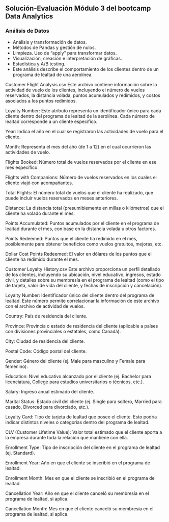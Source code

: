 ## **Solución-Evaluación Módulo 3 del bootcamp Data Analytics**

### **Análisis de Datos**

- Análisis y transformación de datos.
- Métodos de Pandas y gestión de nulos.
- Limpieza. Uso de “apply” para transformar datos.
- Visualización, creación e interpretación de gráficas.
- Estadística y A/B testing.
- Este análisis describe el comportamiento de los clientes dentro de un programa de lealtad de una aerolínea.

Customer Flight Analysis.csv
Este archivo contiene información sobre la actividad de vuelo de los clientes, incluyendo el número de vuelos reservados, la distancia volada, puntos acumulados y redimidos, y costos asociados a los puntos redimidos.

Loyalty Number:
Este atributo representa un identificador único para cada cliente dentro del programa de lealtad de la aerolínea. Cada número de lealtad corresponde a un cliente específico.

Year:
Indica el año en el cual se registraron las actividades de vuelo para el cliente.

Month:
Representa el mes del año (de 1 a 12) en el cual ocurrieron las actividades de vuelo.

Flights Booked:
Número total de vuelos reservados por el cliente en ese mes específico.

Flights with Companions:
Número de vuelos reservados en los cuales el cliente viajó con acompañantes.

Total Flights:
El número total de vuelos que el cliente ha realizado, que puede incluir vuelos reservados en meses anteriores.

Distance:
La distancia total (presumiblemente en millas o kilómetros) que el cliente ha volado durante el mes.

Points Accumulated:
Puntos acumulados por el cliente en el programa de lealtad durante el mes, con base en la distancia volada u otros factores.

Points Redeemed:
Puntos que el cliente ha redimido en el mes, posiblemente para obtener beneficios como vuelos gratuitos, mejoras, etc.

Dollar Cost Points Redeemed:
El valor en dólares de los puntos que el cliente ha redimido durante el mes.

Customer Loyalty History.csv
Este archivo proporciona un perfil detallado de los clientes, incluyendo su ubicación, nivel educativo, ingresos, estado civil, y detalles sobre su membresía en el programa de lealtad (como el tipo de tarjeta, valor de vida del cliente, y fechas de inscripción y cancelación).

Loyalty Number:
Identificador único del cliente dentro del programa de lealtad. Este número permite correlacionar la información de este archivo con el archivo de actividad de vuelos.

Country:
País de residencia del cliente.

Province:
Provincia o estado de residencia del cliente (aplicable a países con divisiones provinciales o estatales, como Canadá).

City:
Ciudad de residencia del cliente.

Postal Code:
Código postal del cliente.

Gender:
Género del cliente (ej. Male para masculino y Female para femenino).

Education:
Nivel educativo alcanzado por el cliente (ej. Bachelor para licenciatura, College para estudios universitarios o técnicos, etc.).

Salary:
Ingreso anual estimado del cliente.

Marital Status:
Estado civil del cliente (ej. Single para soltero, Married para casado, Divorced para divorciado, etc.).

Loyalty Card:
Tipo de tarjeta de lealtad que posee el cliente. Esto podría indicar distintos niveles o categorías dentro del programa de lealtad.

CLV (Customer Lifetime Value):
Valor total estimado que el cliente aporta a la empresa durante toda la relación que mantiene con ella.

Enrollment Type:
Tipo de inscripción del cliente en el programa de lealtad (ej. Standard).

Enrollment Year:
Año en que el cliente se inscribió en el programa de lealtad.

Enrollment Month:
Mes en que el cliente se inscribió en el programa de lealtad.

Cancellation Year:
Año en que el cliente canceló su membresía en el programa de lealtad, si aplica.

Cancellation Month:
Mes en que el cliente canceló su membresía en el programa de lealtad, si aplica.
